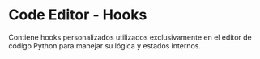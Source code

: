 # Code Editor - Hooks

Contiene hooks personalizados utilizados exclusivamente en el editor de código Python para manejar su lógica y estados internos.
